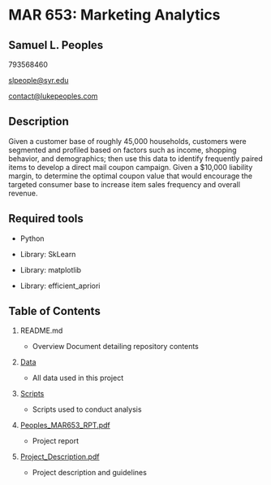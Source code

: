 # MAR 653: Marketing Analytics
## Samuel L. Peoples

793568460

slpeople@syr.edu

contact@lukepeoples.com

## Description

Given a customer base of roughly 45,000 households, customers were segmented and profiled based on factors such as income, shopping behavior, and demographics; then use this data to identify frequently paired items to develop a direct mail coupon campaign. Given a $10,000 liability margin,  to determine the optimal coupon value that would encourage the targeted consumer base to increase item sales frequency and overall revenue.

## Required tools

* Python

* Library: SkLearn

* Library: matplotlib

* Library: efficient_apriori

## Table of Contents

1. README.md 
    - Overview Document detailing repository contents

2. [Data](https://github.com/SLPeoples/MSADS_Portfolio/tree/master/MAR653_Marketing_Analytics/data)
    - All data used in this project

3. [Scripts](https://github.com/SLPeoples/MSADS_Portfolio/tree/master/MAR653_Marketing_Analytics/scripts)
    - Scripts used to conduct analysis

4. [Peoples_MAR653_RPT.pdf](https://github.com/SLPeoples/MSADS_Portfolio/blob/master/MAR653_Marketing_Analytics/Peoples_MAR653_RPT.pdf)
    - Project report
  
6. [Project_Description.pdf](https://github.com/SLPeoples/MSADS_Portfolio/blob/master/MAR653_Marketing_Analytics/Project_Description.pdf)
    - Project description and guidelines
